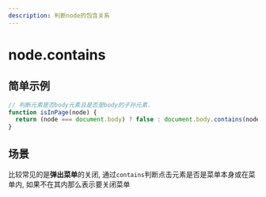 ```yaml
---
description: 判断node的包含关系
---
```


# node.contains

## 简单示例

```javascript
// 判断元素是否body元素且是否是body的子孙元素.
function isInPage(node) {
  return (node === document.body) ? false : document.body.contains(node);
}
```

## 场景

比较常见的是**弹出菜单**的关闭, 通过`contains`判断点击元素是否是菜单本身或在菜单内, 如果不在其内那么表示要关闭菜单
